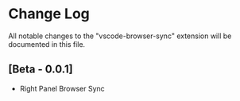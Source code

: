 # Change Log

All notable changes to the "vscode-browser-sync" extension will be documented in this file.

## [Beta - 0.0.1]
- Right Panel Browser Sync